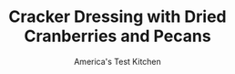 ---
layout: ../../layouts/MarkdownPostLayout.astro
title: Cracker Dressing with Dried Cranberries and Pecans
author: America's Test Kitchen
pubDate: 2023-03-15
description: "In 19th-century America, crackers often stood in for bread in stuffings and dressings. Was this tradition worth reviving?"
image_url: https://res.cloudinary.com/hksqkdlah/image/upload/ar_1:1,c_fill,dpr_2.0,f_auto,fl_lossy.progressive.strip_profile,g_faces:auto,q_auto:low,w_344/22005_sfs-old-fashioned-cracker-dressing-30
tags: ["Side Dishes","New England","American","Casseroles","Thanksgiving"]
calories: 5901
protein: 17
carbohydrates: 60
fats: 
fiber: 6
ingredients: ["5 tablespoons, unsalted butter","1 pound, saltines, coarsely crushed","1 pound, bulk breakfast sausage","2 pounds, onions, chopped fine","1/2 cup, dry white wine","1 cup, dried cranberries, chopped","1 cup, pecans, toasted and chopped","4 , celery ribs, chopped","2 , large eggs, lightly beaten","1/4 cup, minced fresh sage","2 tablespoons, minced fresh thyme","2 teaspoons, pepper","1 teaspoon, salt","4 1/2 cups, chicken broth"]
serves: 10
time: "1¾ hours"
instructions: ["Adjust oven rack to middle position and heat oven to 350 degrees. Grease 13 by 9-inch baking dish with 1 tablespoon butter. Line rimmed baking sheet with parchment paper. Spread crushed saltines in even layer on prepared sheet. Bake until very lightly golden, 10 to 12 minutes; set aside. Increase oven temperature to 425 degrees.","Cook sausage in 12-inch nonstick skillet over medium heat, breaking up pieces with spoon, until no longer pink, about 10 minutes. Transfer to large bowl. Melt 2 tablespoons butter in now-empty skillet over medium heat. Add onions and cook until softened and lightly browned, 12 to 15 minutes. Add wine and cook until nearly evaporated, about 3 minutes. Transfer mixture to bowl with sausage. Stir in cranberries, pecans, celery, eggs, sage, thyme, pepper, salt, and crushed saltines until combined. Stir in broth until incorporated.","Transfer stuffing to prepared dish and lightly press into even layer, leaving top somewhat craggy. Melt remaining 2 tablespoons butter in microwave and brush over top of dressing. Bake until golden brown and crisp on top, 35 to 40 minutes. Let cool for 15 minutes. Serve."]
nutrition: ["609 mg Potassium","222 mg Phosphorus","116 mg Calcium","5 mg Iron","62 mg Magnesium","949 mg Sodium","2 mg Zinc","31 g Fat","7 mg Niacin (B3)","12 g Monounsaturated","7 g Polyunsaturated","9 mg Vitamin C","87 mg Cholesterol","9 g Saturated","6 g Fiber","53 µg Folic acid","53 µg Folate (food)","15 g Sugars","73 µg Vitamin K","245 g Water","60 g Carbs","143 µg Folate equivalent (total)","17 g Protein","1 mg Vitamin E","92 µg Vitamin A","590 kcal Energy","5901 calories"]
notes: "The easiest way to crush the saltines is to place them in a 1-gallon zipper-lock bag and roll over them with a rolling pin. Do this in two batches. Swanson Chicken Stock is our favorite chicken broth."
---